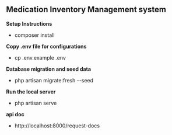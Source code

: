 ## Medication Inventory Management system

**Setup Instructions**

- composer install
 

**Copy .env file  for configurations**


- cp .env.example .env


**Database migration and seed data**

- php artisan migrate:fresh --seed


**Run the local server**


- php artisan serve


**api doc**
- http://localhost:8000/request-docs

